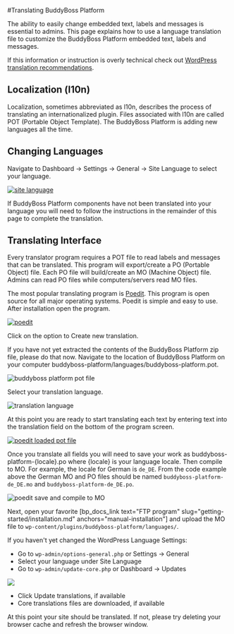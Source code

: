 #Translating BuddyBoss Platform

The ability to easily change embedded text, labels and messages is essential to admins. This page explains how to use a language translation file to customize the BuddyBoss Platform embedded text, labels and messages.

If this information or instruction is overly technical check out [WordPress translation recommendations](https://developer.wordpress.org/plugins/internationalization/localization/#translate-po-file).

Localization (l10n)<a name="localization"></a>
-------------------

Localization, sometimes abbreviated as l10n, describes the process of translating an internationalized plugin. Files associated with l10n are called POT (Portable Object Template). The BuddyBoss Platform is adding new languages all the time.

Changing Languages<a name="changing-languages"></a>
------------------

Navigate to Dashboard -> Settings -> General -> Site Language to select your language.

[![site language](https://www.buddyboss.com/resources/wp-content/uploads/2019/02/sitelanguage-1024x496.jpg)](https://www.buddyboss.com/resources/wp-content/uploads/2019/02/sitelanguage.jpg)

If BuddyBoss Platform components have not been translated into your language you will need to follow the instructions in the remainder of this page to complete the translation.

Translating Interface<a name="translating-interface"></a>
---------------------

Every translator program requires a POT file to read labels and messages that can be translated. This program will export/create a PO (Portable Object) file. Each PO file will build/create an MO (Machine Object) file. Admins can read PO files while computers/servers read MO files.

The most popular translating program is [Poedit](https://poedit.net/download). This program is open source for all major operating systems. Poedit is simple and easy to use. After installation open the program.

[![poedit](https://www.buddyboss.com/resources/wp-content/uploads/2019/02/image-1024x846.png)](https://www.buddyboss.com/resources/wp-content/uploads/2019/02/image.png)

Click on the option to Create new translation.

If you have not yet extracted the contents of the BuddyBoss Platform zip file, please do that now. Navigate to the location of BuddyBoss Platform on your computer buddyboss-platform/languages/buddyboss-platform.pot.

![buddyboss platform pot file](https://www.buddyboss.com/resources/wp-content/uploads/2019/02/image-2.png)

Select your translation language.

![translation language](https://www.buddyboss.com/resources/wp-content/uploads/2019/02/image-3.png)

At this point you are ready to start translating each text by entering text into the translation field on the bottom of the program screen.

[![poedit loaded pot file](https://www.buddyboss.com/resources/wp-content/uploads/2019/02/image-4-1024x846.png)](https://www.buddyboss.com/resources/wp-content/uploads/2019/02/image-4.png)

Once you translate all fields you will need to save your work as buddyboss-platform-{locale}.po where {locale} is your language locale. Then compile to MO. For example, the locale for German is `de_DE`. From the code example above the German MO and PO files should be named `buddyboss-platform-de_DE.mo` and `buddyboss-platform-de_DE.po`.

![poedit save and compile to MO](https://www.buddyboss.com/resources/wp-content/uploads/2019/02/poeditsavecompile-1024x844.jpg)

Next, open your favorite [bp_docs_link text="FTP program" slug="getting-started/installation.md" anchors="manual-installation"] and upload the MO file to `wp-content/plugins/buddyboss-platform/languages/`.

If you haven't yet changed the WordPress Language Settings:

*   Go to `wp-admin/options-general.php` or Settings -> General
*   Select your language under Site Language
*   Go to `wp-admin/update-core.php` or Dashboard -> Updates

![](https://www.buddyboss.com/resources/wp-content/uploads/2019/02/dashboardupdates.jpg)

*   Click Update translations, if available
*   Core translations files are downloaded, if available

At this point your site should be translated. If not, please try deleting your browser cache and refresh the browser window.